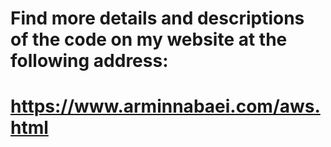 # Find more details and descriptions of the code on my website at the following address:
# https://www.arminnabaei.com/aws.html
